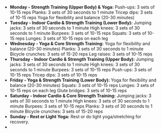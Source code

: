 - **Monday - Strength Training (Upper Body) & Yoga:**
  Push-ups: 3 sets of 10-15 reps
  Planks: 3 sets of 30 seconds to 1 minute
  Tricep dips: 3 sets of 10-15 reps
  Yoga for flexibility and balance (20-30 minutes)
- **Tuesday - Indoor Cardio & Strength Training (Lower Body):**
  Jumping jacks: 3 sets of 30 seconds to 1 minute
  High knees: 3 sets of 30 seconds to 1 minute
  Burpees: 3 sets of 10-15 reps
  Squats: 3 sets of 10-15 reps
  Lunges: 3 sets of 10-15 reps on each leg
- **Wednesday - Yoga & Core Strength Training:**
  Yoga for flexibility and balance (20-30 minutes)
  Planks: 3 sets of 30 seconds to 1 minute
  Bicycle crunches: 3 sets of 15-20 reps
  Leg raises: 3 sets of 10-15 reps
- **Thursday - Indoor Cardio & Strength Training (Upper Body):**
  Jumping jacks: 3 sets of 30 seconds to 1 minute
  High knees: 3 sets of 30 seconds to 1 minute
  Burpees: 3 sets of 10-15 reps
  Push-ups: 3 sets of 10-15 reps
  Tricep dips: 3 sets of 10-15 reps
- **Friday - Yoga & Strength Training (Lower Body):**
  Yoga for flexibility and balance (20-30 minutes)
  Squats: 3 sets of 10-15 reps
  Lunges: 3 sets of 10-15 reps on each leg
  Glute bridges: 3 sets of 10-15 reps
- **Saturday - Indoor Cardio & Core Strength Training:**
  Jumping jacks: 3 sets of 30 seconds to 1 minute
  High knees: 3 sets of 30 seconds to 1 minute
  Burpees: 3 sets of 10-15 reps
  Planks: 3 sets of 30 seconds to 1 minute
  Bicycle crunches: 3 sets of 15-20 reps
- **Sunday - Rest or Light Yoga:**
  Rest or do light yoga/stretching for recovery.
-